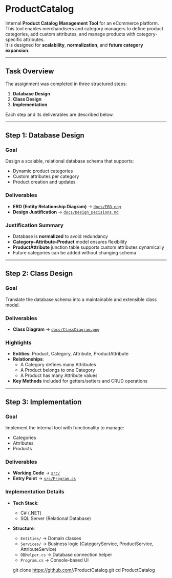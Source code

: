 # ProductCatalog

Internal **Product Catalog Management Tool** for an eCommerce platform.  
This tool enables merchandisers and category managers to define product categories, add custom attributes, and manage products with category-specific attributes.  
It is designed for **scalability**, **normalization**, and **future category expansion**.

---

##  Task Overview

The assignment was completed in three structured steps:

1. **Database Design**  
2. **Class Design**  
3. **Implementation**

Each step and its deliverables are described below.

---

## Step 1: Database Design

###  Goal
Design a scalable, relational database schema that supports:
- Dynamic product categories  
- Custom attributes per category  
- Product creation and updates  

###  Deliverables
- **ERD (Entity Relationship Diagram)** → [`docs/ERD.png`](./docs/ERD.png)  
- **Design Justification** → [`docs/Design_Decisions.md`](./docs/Design_Decisions.md)  

###  Justification Summary
- Database is **normalized** to avoid redundancy  
- **Category–Attribute–Product** model ensures flexibility  
- **ProductAttribute** junction table supports custom attributes dynamically  
- Future categories can be added without changing schema  

---

##  Step 2: Class Design

### Goal
Translate the database schema into a maintainable and extensible class model.

###  Deliverables
- **Class Diagram** → [`docs/ClassDiagram.png`](./docs/ClassDiagram.png)  

###  Highlights
- **Entities**: Product, Category, Attribute, ProductAttribute  
- **Relationships**:  
  - A Category defines many Attributes  
  - A Product belongs to one Category  
  - A Product has many Attribute values  
- **Key Methods** included for getters/setters and CRUD operations  

---

##  Step 3: Implementation

### Goal
Implement the internal tool with functionality to manage:
- Categories  
- Attributes  
- Products  

### Deliverables
- **Working Code** → [`src/`](./src/)  
- **Entry Point** → [`src/Program.cs`](./src/services/Program.cs)  

###  Implementation Details
- **Tech Stack**:  
  - C# (.NET)  
  - SQL Server (Relational Database)  
- **Structure**:  
  - `Entities/` → Domain classes  
  - `Services/` → Business logic (CategoryService, ProductService, AttributeService)  
  - `DBHelper.cs` → Database connection helper  
  - `Program.cs` → Console-based UI  


   git clone https://github.com/<your-username>/ProductCatalog.git
   cd ProductCatalog
